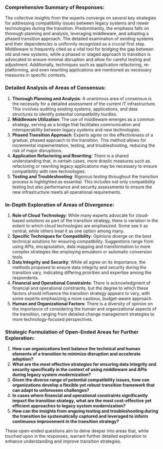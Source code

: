 ### Comprehensive Summary of Responses:

The collective insights from the experts converge on several key strategies for addressing compatibility issues between legacy systems and newer technologies during the transition. Predominantly, the emphasis falls on thorough planning and analysis, leveraging middleware, and adopting a phased transition approach. The detailed examination of existing systems and their dependencies is uniformly recognized as a crucial first step. Middleware is frequently cited as a vital tool for bridging the gap between old and new systems, while a phased or staged approach to transition is advocated to ensure minimal disruption and allow for careful testing and adjustment. Additionally, techniques such as application refactoring, re-platforming, and even rewriting applications are mentioned as necessary measures in specific contexts.

### Detailed Analysis of Areas of Consensus:

1. **Thorough Planning and Analysis**: A unanimous area of consensus is the necessity for a detailed assessment of the current IT infrastructure. This involves auditing existing systems, applications, and data structures to identify potential compatibility hurdles.
2. **Middleware Utilization**: The use of middleware emerges as a common strategy, serving as a bridge that facilitates communication and interoperability between legacy systems and new technologies.
3. **Phased Transition Approach**: Experts agree on the effectiveness of a gradual, phased approach to the transition. This method allows for incremental implementation, testing, and troubleshooting, reducing the risk of major disruptions.
4. **Application Refactoring and Rewriting**: There is a shared understanding that, in certain cases, more drastic measures such as refactoring or rewriting legacy applications may be necessary to ensure compatibility with new technologies.
5. **Testing and Troubleshooting**: Rigorous testing throughout the transition process is highlighted as essential. This includes not only compatibility testing but also performance and security assessments to ensure the new infrastructure meets all operational requirements.

### In-Depth Exploration of Areas of Divergence:

1. **Role of Cloud Technology**: While many experts advocate for cloud-based solutions as part of the transition strategy, there is variation in the extent to which cloud technologies are emphasized. Some see it as central, while others treat it as one option among many.
2. **Specific Techniques for Compatibility**: Opinions diverge on the best technical solutions for ensuring compatibility. Suggestions range from using APIs, encapsulation, data mapping and transformation to more complex strategies like employing emulators or automatic conversion tools.
3. **Data Integrity and Security**: While all agree on its importance, the methods proposed to ensure data integrity and security during the transition vary, indicating differing priorities and expertise among the respondents.
4. **Financial and Operational Constraints**: There is acknowledgment of financial and operational constraints, but the degree to which these factors should influence the transition strategy appears to vary, with some experts emphasizing a more cautious, budget-aware approach.
5. **Human and Organizational Factors**: There is a diversity of opinion on the importance of considering the human and organizational aspects of the transition, ranging from detailed change management strategies to more technology-focused perspectives.

### Strategic Formulation of Open-Ended Areas for Further Exploration:

1. **How can organizations best balance the technical and human elements of a transition to minimize disruption and accelerate adoption?**
2. **What are the most effective strategies for ensuring data integrity and security specifically in the context of using middleware and APIs during legacy system modernization?**
3. **Given the diverse range of potential compatibility issues, how can organizations develop a flexible yet robust transition framework that can adapt to unforeseen challenges?**
4. **In cases where financial and operational constraints significantly impact the transition strategy, what are the most cost-effective yet efficient approaches to legacy system modernization?**
5. **How can the insights from ongoing testing and troubleshooting during the transition be systematically captured and leveraged to inform continuous improvement in the transition strategy?**

These open-ended questions aim to delve deeper into areas that, while touched upon in the responses, warrant further detailed exploration to enhance understanding and improve transition strategies.